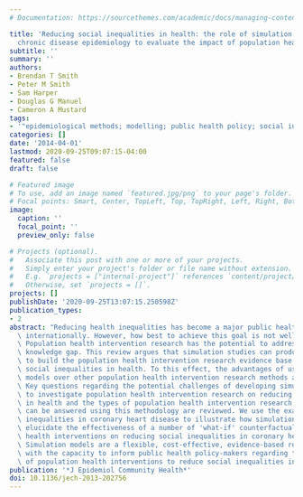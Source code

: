 ```yaml
---
# Documentation: https://sourcethemes.com/academic/docs/managing-content/

title: 'Reducing social inequalities in health: the role of simulation modelling in
  chronic disease epidemiology to evaluate the impact of population health interventions'
subtitle: ''
summary: ''
authors:
- Brendan T Smith
- Peter M Smith
- Sam Harper
- Douglas G Manuel
- Cameron A Mustard
tags:
- '"epidemiological methods; modelling; public health policy; social inequalities"'
categories: []
date: '2014-04-01'
lastmod: 2020-09-25T09:07:15-04:00
featured: false
draft: false

# Featured image
# To use, add an image named `featured.jpg/png` to your page's folder.
# Focal points: Smart, Center, TopLeft, Top, TopRight, Left, Right, BottomLeft, Bottom, BottomRight.
image:
  caption: ''
  focal_point: ''
  preview_only: false

# Projects (optional).
#   Associate this post with one or more of your projects.
#   Simply enter your project's folder or file name without extension.
#   E.g. `projects = ["internal-project"]` references `content/project/deep-learning/index.md`.
#   Otherwise, set `projects = []`.
projects: []
publishDate: '2020-09-25T13:07:15.250598Z'
publication_types:
- 2
abstract: "Reducing health inequalities has become a major public health priority\
  \ internationally. However, how best to achieve this goal is not well understood.\
  \ Population health intervention research has the potential to address some of this\
  \ knowledge gap. This review argues that simulation studies can produce unique evidence\
  \ to build the population health intervention research evidence base on reducing\
  \ social inequalities in health. To this effect, the advantages of using simulation\
  \ models over other population health intervention research methods are discussed.\
  \ Key questions regarding the potential challenges of developing simulation models\
  \ to investigate population health intervention research on reducing social inequalities\
  \ in health and the types of population health intervention research questions that\
  \ can be answered using this methodology are reviewed. We use the example of social\
  \ inequalities in coronary heart disease to illustrate how simulation models can\
  \ elucidate the effectiveness of a number of 'what-if' counterfactual population\
  \ health interventions on reducing social inequalities in coronary heart disease.\
  \ Simulation models are a flexible, cost-effective, evidence-based research method\
  \ with the capacity to inform public health policy-makers regarding the implementation\
  \ of population health interventions to reduce social inequalities in health. "
publication: '*J Epidemiol Community Health*'
doi: 10.1136/jech-2013-202756
---
```

